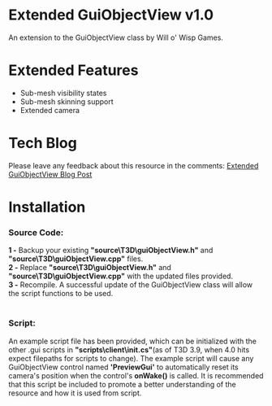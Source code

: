 # Extended GuiObjectView v1.0
An extension to the GuiObjectView class by Will o' Wisp Games.

# Extended Features
* Sub-mesh visibility states
* Sub-mesh skinning support
* Extended camera

# Tech Blog
Please leave any feedback about this resource in the comments:
[Extended GuiObjectView Blog Post](http://www.willowispgames.com/tech/2016/09/27/ExtGuiObjView.html)

# Installation
<h3>Source Code:</h3>
<b>1 -</b> Backup your existing <b>"source\T3D\guiObjectView.h"</b> and <b>"source\T3D\guiObjectView.cpp"</b> files.<br>
<b>2 -</b> Replace <b>"source\T3D\guiObjectView.h"</b> and <b>"source\T3D\guiObjectView.cpp"</b> with the updated files provided.<br>
<b>3 -</b> Recompile. A successful update of the GuiObjectView class will allow the script functions to be used.<br>
<br>
<h3>Script:</h3>
An example script file has been provided, which can be initialized with the other .gui scripts in <b>"scripts\client\init.cs"</b>(as of T3D 3.9, when 4.0 hits expect filepaths for scripts to change). The example script will cause any GuiObjectView control named <b>'PreviewGui'</b> to automatically reset its camera's position when the control's <b>onWake()</b> is called. It is recommended that this script be included to promote a better understanding of the resource and how it is used from script.<br>
